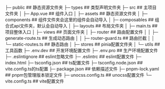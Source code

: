 ##
├─ public ## 静态资源文件夹
├─ types ## 类型声明文件夹
├─ src ## 主项目文件夹
│  ├─ App.vue ## 组件入口
│  ├─ assets  ## 静态资源文件夹
│  ├─ components ## 组件文件夹会这里的组件会自动导入
│  ├─ composables ## 组合式api文件夹，默认会自动导入
│  ├─ layouts ## 布局文件夹
│  ├─ main.ts ## 项目整体入口
│  ├─ views ## 页面文件夹
│  ├─ router ## 路由配置文件
│  │  ├─ generate-route.ts ## 生成动态路由
│  │  ├─ router-guard.ts ## 路由拦截
│  │  └─ static-routes.ts ## 静态路由
│  ├─ stores ## pinia配置文件夹
│  └─ utils ## 工具函数
├─ .env.dev ## 开发环境配置文件
├─ .env.pro ## 生产环境配置文件
├─ .eslintignore ## eslint忽略文件
├─ .eslintrc ## eslint配置文件
├─ index.html
├─ tsconfig.json ## ts配置文件
├─ tsconfig.node.json ## vite.config.ts的ts配置
├─ package.json ## 依赖描述文件
├─ pnpm-lock.yaml ## pnpm包管理版本锁定文件
├─ unocss.config.ts ## unocss配置文件
└─ vite.config.ts ## vite配置文件
